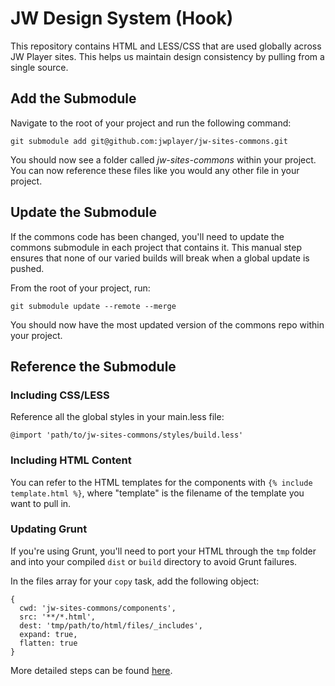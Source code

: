 # JW Design System (Hook)

This repository contains HTML and LESS/CSS that are used globally across JW Player sites. This helps us maintain design consistency by pulling from a single source.

## Add the Submodule
Navigate to the root of your project and run the following command:
```
git submodule add git@github.com:jwplayer/jw-sites-commons.git
```

You should now see a folder called _jw-sites-commons_ within your project. You can now reference these files like you would any other file in your project.


## Update the Submodule
If the commons code has been changed, you'll need to update the commons submodule in each project that contains it. This manual step ensures that none of our varied builds will break when a global update is pushed.

From the root of your project, run:
```
git submodule update --remote --merge
```

You should now have the most updated version of the commons repo within your project.


## Reference the Submodule

### Including CSS/LESS
Reference all the global styles in your main.less file:
```
@import 'path/to/jw-sites-commons/styles/build.less'
```


### Including HTML Content
You can refer to the HTML templates for the components with `{% include template.html %}`, where "template" is the filename of the template you want to pull in.


### Updating Grunt
If you're using Grunt, you'll need to port your HTML through the `tmp` folder and into your compiled `dist` or `build` directory to avoid Grunt failures.

In the files array for your `copy` task, add the following object:

```
{
  cwd: 'jw-sites-commons/components',
  src: '**/*.html',
  dest: 'tmp/path/to/html/files/_includes',
  expand: true,
  flatten: true
}
```

More detailed steps can be found [here](https://docs.google.com/document/d/1FqhNp7H6_kE5buhEAPISssWEyQqqyzQItERsSmwOPzM/).
